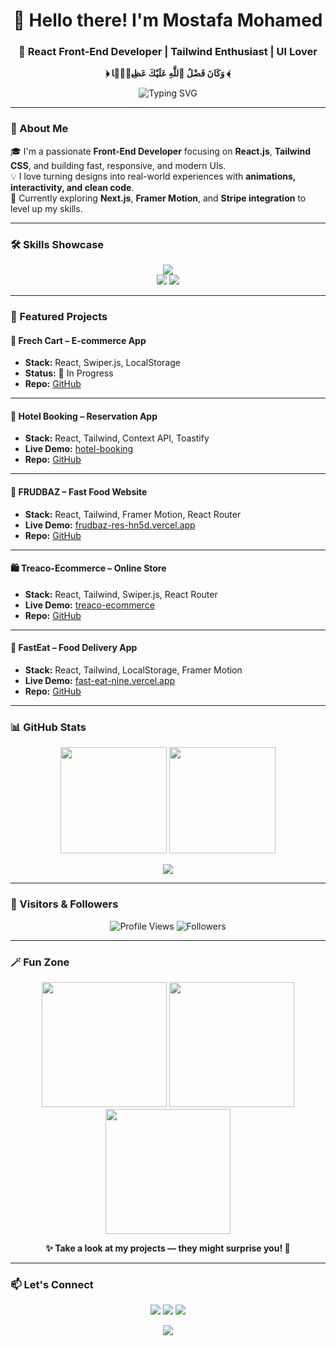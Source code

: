 <h1 align="center">👋 Hello there! I'm Mostafa Mohamed</h1>
<h3 align="center">🚀 React Front-End Developer | Tailwind Enthusiast | UI Lover</h3>

<p align="center"><b>﴿ وَكَانَ فَضْلُ ٱللَّهِ عَلَيْكَ عَظِيمًۭا ﴾</b></p>

<p align="center">
  <img src="https://readme-typing-svg.demolab.com?font=Fira+Code&size=22&pause=1000&color=10B981&center=true&vCenter=true&width=550&lines=Building+Modern+UIs+with+React;Tailwind+%26+Vite+Enthusiast;Always+Learning+Next.js+%26+Framer+Motion" alt="Typing SVG" />
</p>

---

### 🧠 About Me  

🎓 I'm a passionate **Front-End Developer** focusing on **React.js**, **Tailwind CSS**, and building fast, responsive, and modern UIs.  
💡 I love turning designs into real-world experiences with **animations, interactivity, and clean code**.  
🚀 Currently exploring **Next.js**, **Framer Motion**, and **Stripe integration** to level up my skills.  

---

### 🛠 Skills Showcase  

<p align="center">
  <img src="https://skillicons.dev/icons?i=html,css,js,ts,react,tailwind,vite,git,github,figma" /><br/>
  <img src="https://img.shields.io/badge/Framer_Motion-0055FF?style=for-the-badge&logo=framer&logoColor=white" />
  <img src="https://img.shields.io/badge/VSCode-007ACC?style=for-the-badge&logo=visualstudiocode&logoColor=white" />
</p>

---

### 🚀 Featured Projects  

#### 🛒 Frech Cart – E-commerce App  
- **Stack:** React, Swiper.js, LocalStorage  
- **Status:** 🚧 In Progress  
- **Repo:** [GitHub](https://github.com/Mostafa2132/Frech-Cart)  

---

#### 🏨 Hotel Booking – Reservation App  
- **Stack:** React, Tailwind, Context API, Toastify  
- **Live Demo:** [hotel-booking](https://hotel-booking-self-eight.vercel.app/)  
- **Repo:** [GitHub](https://github.com/Mostafa2132/Hotel-Booking)  

---

#### 🍟 FRUDBAZ – Fast Food Website  
- **Stack:** React, Tailwind, Framer Motion, React Router  
- **Live Demo:** [frudbaz-res-hn5d.vercel.app](https://frudbaz-res-hn5d.vercel.app)  
- **Repo:** [GitHub](https://github.com/Mostafa2132/FRUDBAZ_res)  

---

#### 🛍️ Treaco-Ecommerce – Online Store  
- **Stack:** React, Tailwind, Swiper.js, React Router  
- **Live Demo:** [treaco-ecommerce](https://mostafa2132.github.io/Treaco-Ecommerce)  
- **Repo:** [GitHub](https://github.com/Mostafa2132/Treaco-Ecommerce)  

---

#### 🍔 FastEat – Food Delivery App  
- **Stack:** React, Tailwind, LocalStorage, Framer Motion  
- **Live Demo:** [fast-eat-nine.vercel.app](https://fast-eat-nine.vercel.app)  
- **Repo:** [GitHub](https://github.com/Mostafa2132/FastEat)  

---

### 📊 GitHub Stats  

<p align="center">
  <img src="https://github-readme-stats.vercel.app/api?username=Mostafa2132&show_icons=true&theme=radical" height="170" />
  <img src="https://github-readme-streak-stats.herokuapp.com?user=Mostafa2132&theme=radical" height="170" />
</p>

<p align="center">
  <img src="https://github-readme-stats.vercel.app/api/top-langs/?username=Mostafa2132&layout=compact&theme=radical" />
</p>

---

### 👥 Visitors & Followers  

<p align="center">
  <img src="https://komarev.com/ghpvc/?username=Mostafa2132&style=for-the-badge&color=10B981" alt="Profile Views" />
  <img src="https://img.shields.io/github/followers/Mostafa2132?label=Follow&style=for-the-badge" alt="Followers" />
</p>

---

### 🪄 Fun Zone  

<p align="center">
  <img src="https://media.giphy.com/media/13HgwGsXF0aiGY/giphy.gif" width="200px"/>
  <img src="https://media.giphy.com/media/1MTLxzwvOnvmE/giphy.gif" width="200px"/>
  <img src="https://media.giphy.com/media/3o7aD2saalBwwftBIY/giphy.gif" width="200px"/>
</p>

<p align="center"><b>✨ Take a look at my projects — they might surprise you! 👑</b></p>

---

### 📫 Let's Connect  

<p align="center">
  <a href="mailto:12m0stafa7@gmail.com"><img src="https://img.shields.io/badge/Gmail-EA4335?style=for-the-badge&logo=gmail&logoColor=white" /></a>
  <a href="https://www.linkedin.com/in/mostafa-ebrahem-81120a288/"><img src="https://img.shields.io/badge/LinkedIn-0077B5?style=for-the-badge&logo=linkedin&logoColor=white" /></a>
  <a href="https://portoflio-v1.vercel.app/"><img src="https://img.shields.io/badge/Portfolio-000?style=for-the-badge&logo=vercel&logoColor=white" /></a>
</p>


<p align="center">
  <img src="https://readme-typing-svg.demolab.com?font=Fira+Code&size=26&pause=800&color=F59E42&center=true&vCenter=true&width=600&lines=🔥+Welcome+to+the+most+epic+profile+on+GitHub!+🔥" />
</p>
